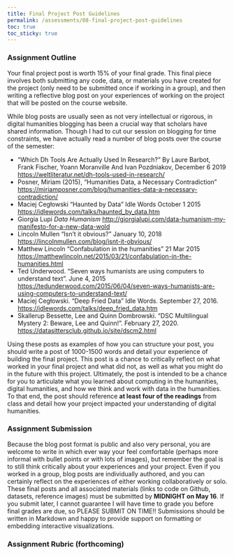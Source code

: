 ```yaml
---
title: Final Project Post Guidelines
permalink: /assessments/08-final-project-post-guidelines
toc: true
toc_sticky: true
---
```


### Assignment Outline

Your final project post is worth 15% of your final grade. This final piece involves both submitting any code, data, or materials you have created for the project (only need to be submitted once if working in a group), and then writing a reflective blog post on your experiences of working on the project that will be posted on the course website.

While blog posts are usually seen as not very intellectual or rigorous, in digital humanities blogging has been a crucial way that scholars have shared information. Though I had to cut our session on blogging for time constraints, we have actually read a number of blog posts over the course of the semester:

- “Which Dh Tools Are Actually Used In Research?” By Laure Barbot, Frank Fischer, Yoann Moranville And Ivan Pozdniakov, December 6 2019 <https://weltliteratur.net/dh-tools-used-in-research/>
- Posner, Miriam (2015), “Humanities Data, a Necessary Contradiction” <https://miriamposner.com/blog/humanities-data-a-necessary-contradiction/>
- Maciej Cegłowski “Haunted by Data” Idle Words October 1 2015 <https://idlewords.com/talks/haunted_by_data.htm>
- Giorgia Lupi *Data Humanism* <http://giorgialupi.com/data-humanism-my-manifesto-for-a-new-data-wold>
- Lincoln Mullen “Isn’t it obvious?” January 10, 2018 <https://lincolnmullen.com/blog/isnt-it-obvious/>
- Matthew Lincoln “Confabulation in the humanities” 21 Mar 2015 <https://matthewlincoln.net/2015/03/21/confabulation-in-the-humanities.html>
- Ted Underwood. “Seven ways humanists are using computers to understand text”. June 4, 2015 <https://tedunderwood.com/2015/06/04/seven-ways-humanists-are-using-computers-to-understand-text/>
- Maciej Cegłowski. “Deep Fried Data” Idle Words. September 27, 2016. <https://idlewords.com/talks/deep_fried_data.htm>
- Skallerup Bessette, Lee and Quinn Dombrowski. “DSC Multilingual Mystery 2: Beware, Lee and Quinn!”. February 27, 2020. <https://datasittersclub.github.io/site/dscm2.html>

Using these posts as examples of how you can structure your post, you should write a post of 1000-1500 words and detail your experience of building the final project. This post is a chance to critically reflect on what worked in your final project and what did not, as well as what you might do in the future with this project. Ultimately, the post is intended to be a chance for you to articulate what you learned about computing in the humanities, digital humanities, and how we think and work with data in the humanities. To that end, the post should reference **at least four of the readings** from class and detail how your project impacted your understanding of digital humanities.

### Assignment Submission

Because the blog post format is public and also very personal, you are welcome to write in which ever way your feel comfortable (perhaps more informal with bullet points or with lots of images), but remember the goal is to still think critically about your experiences and your project. Even if you worked in a group, blog posts are individually authored, and you can certainly reflect on the experiences of either working collaboratively or solo. These final posts and all associated materials (links to code on Github, datasets, reference images) must be submitted by **MIDNIGHT on May 16**. If you submit later, I cannot guarantee I will have time to grade you before final grades are due, so PLEASE SUBMIT ON TIME!! Submissions should be written in Markdown and happy to provide support on formatting or embedding interactive visualizations. 

### Assignment Rubric (forthcoming)





